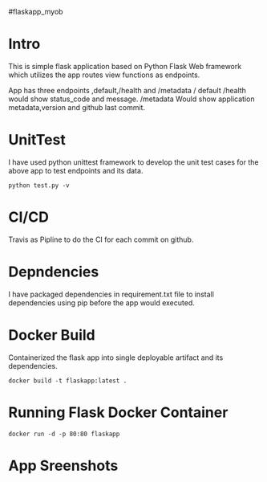 #flaskapp_myob

# Intro
This is simple flask application based on Python Flask Web framework which utilizes 
the app routes view functions as endpoints.

App has three endpoints ,default,/health and /metadata
/
    default 
/health 
    would show status_code and message.
/metadata 
    Would show application metadata,version  and github last commit.  


# UnitTest
I have used python unittest framework to develop the unit test cases for the above app to test 
endpoints and its data.

`python test.py -v`

# CI/CD 
Travis as Pipline to do the CI for each commit on github.

# Depndencies
I have packaged dependencies in requirement.txt file to install dependencies using pip before the app would
executed.


# Docker Build
Containerized the flask app into single deployable artifact and its dependencies.

`docker build -t flaskapp:latest .`

# Running Flask Docker Container
`docker run -d -p 80:80 flaskapp`

# App Sreenshots


